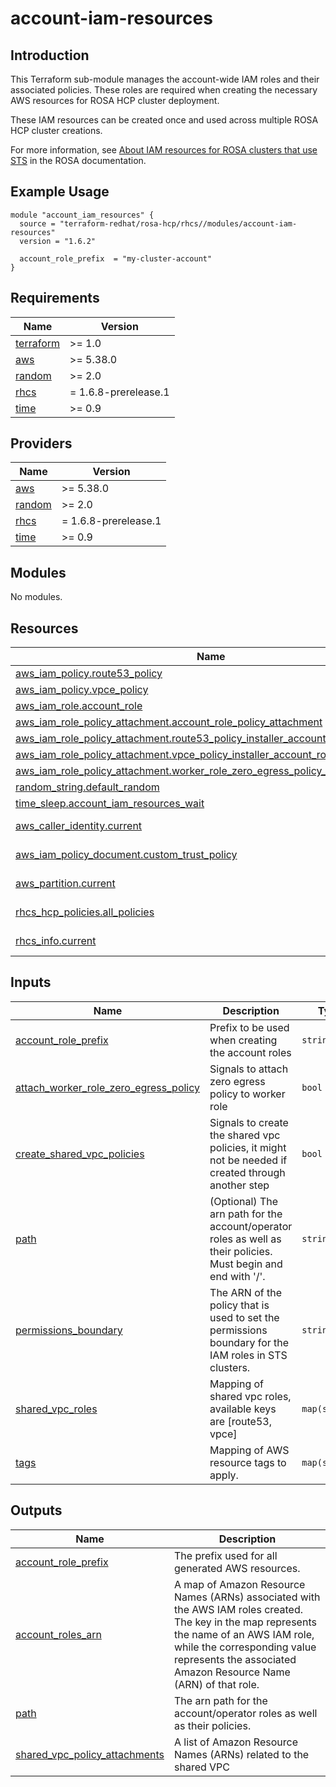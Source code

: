 # account-iam-resources

## Introduction

This Terraform sub-module manages the account-wide IAM roles and their associated policies. These roles are required when creating the necessary AWS resources for ROSA HCP cluster deployment.

These IAM resources can be created once and used across multiple ROSA HCP cluster creations.

For more information, see [About IAM resources for ROSA clusters that use STS](https://docs.openshift.com/rosa/rosa_architecture/rosa-sts-about-iam-resources.html#rosa-sts-about-iam-resources) in the ROSA documentation.

## Example Usage

```
module "account_iam_resources" {
  source = "terraform-redhat/rosa-hcp/rhcs//modules/account-iam-resources"
  version = "1.6.2"

  account_role_prefix  = "my-cluster-account"
}
```

<!-- BEGIN_AUTOMATED_TF_DOCS_BLOCK -->
## Requirements

| Name | Version |
|------|---------|
| <a name="requirement_terraform"></a> [terraform](#requirement\_terraform) | >= 1.0 |
| <a name="requirement_aws"></a> [aws](#requirement\_aws) | >= 5.38.0 |
| <a name="requirement_random"></a> [random](#requirement\_random) | >= 2.0 |
| <a name="requirement_rhcs"></a> [rhcs](#requirement\_rhcs) | = 1.6.8-prerelease.1 |
| <a name="requirement_time"></a> [time](#requirement\_time) | >= 0.9 |

## Providers

| Name | Version |
|------|---------|
| <a name="provider_aws"></a> [aws](#provider\_aws) | >= 5.38.0 |
| <a name="provider_random"></a> [random](#provider\_random) | >= 2.0 |
| <a name="provider_rhcs"></a> [rhcs](#provider\_rhcs) | = 1.6.8-prerelease.1 |
| <a name="provider_time"></a> [time](#provider\_time) | >= 0.9 |

## Modules

No modules.

## Resources

| Name | Type |
|------|------|
| [aws_iam_policy.route53_policy](https://registry.terraform.io/providers/hashicorp/aws/latest/docs/resources/iam_policy) | resource |
| [aws_iam_policy.vpce_policy](https://registry.terraform.io/providers/hashicorp/aws/latest/docs/resources/iam_policy) | resource |
| [aws_iam_role.account_role](https://registry.terraform.io/providers/hashicorp/aws/latest/docs/resources/iam_role) | resource |
| [aws_iam_role_policy_attachment.account_role_policy_attachment](https://registry.terraform.io/providers/hashicorp/aws/latest/docs/resources/iam_role_policy_attachment) | resource |
| [aws_iam_role_policy_attachment.route53_policy_installer_account_role_attachment](https://registry.terraform.io/providers/hashicorp/aws/latest/docs/resources/iam_role_policy_attachment) | resource |
| [aws_iam_role_policy_attachment.vpce_policy_installer_account_role_attachment](https://registry.terraform.io/providers/hashicorp/aws/latest/docs/resources/iam_role_policy_attachment) | resource |
| [aws_iam_role_policy_attachment.worker_role_zero_egress_policy_attachment](https://registry.terraform.io/providers/hashicorp/aws/latest/docs/resources/iam_role_policy_attachment) | resource |
| [random_string.default_random](https://registry.terraform.io/providers/hashicorp/random/latest/docs/resources/string) | resource |
| [time_sleep.account_iam_resources_wait](https://registry.terraform.io/providers/hashicorp/time/latest/docs/resources/sleep) | resource |
| [aws_caller_identity.current](https://registry.terraform.io/providers/hashicorp/aws/latest/docs/data-sources/caller_identity) | data source |
| [aws_iam_policy_document.custom_trust_policy](https://registry.terraform.io/providers/hashicorp/aws/latest/docs/data-sources/iam_policy_document) | data source |
| [aws_partition.current](https://registry.terraform.io/providers/hashicorp/aws/latest/docs/data-sources/partition) | data source |
| [rhcs_hcp_policies.all_policies](https://registry.terraform.io/providers/terraform-redhat/rhcs/1.6.8-prerelease.1/docs/data-sources/hcp_policies) | data source |
| [rhcs_info.current](https://registry.terraform.io/providers/terraform-redhat/rhcs/1.6.8-prerelease.1/docs/data-sources/info) | data source |

## Inputs

| Name | Description | Type | Default | Required |
|------|-------------|------|---------|:--------:|
| <a name="input_account_role_prefix"></a> [account\_role\_prefix](#input\_account\_role\_prefix) | Prefix to be used when creating the account roles | `string` | `"tf-acc"` | no |
| <a name="input_attach_worker_role_zero_egress_policy"></a> [attach\_worker\_role\_zero\_egress\_policy](#input\_attach\_worker\_role\_zero\_egress\_policy) | Signals to attach zero egress policy to worker role | `bool` | `false` | no |
| <a name="input_create_shared_vpc_policies"></a> [create\_shared\_vpc\_policies](#input\_create\_shared\_vpc\_policies) | Signals to create the shared vpc policies, it might not be needed if created through another step | `bool` | `false` | no |
| <a name="input_path"></a> [path](#input\_path) | (Optional) The arn path for the account/operator roles as well as their policies. Must begin and end with '/'. | `string` | `"/"` | no |
| <a name="input_permissions_boundary"></a> [permissions\_boundary](#input\_permissions\_boundary) | The ARN of the policy that is used to set the permissions boundary for the IAM roles in STS clusters. | `string` | `""` | no |
| <a name="input_shared_vpc_roles"></a> [shared\_vpc\_roles](#input\_shared\_vpc\_roles) | Mapping of shared vpc roles, available keys are [route53, vpce] | `map(string)` | <pre>{<br>  "route53": "",<br>  "vpce": ""<br>}</pre> | no |
| <a name="input_tags"></a> [tags](#input\_tags) | Mapping of AWS resource tags to apply. | `map(string)` | `null` | no |

## Outputs

| Name | Description |
|------|-------------|
| <a name="output_account_role_prefix"></a> [account\_role\_prefix](#output\_account\_role\_prefix) | The prefix used for all generated AWS resources. |
| <a name="output_account_roles_arn"></a> [account\_roles\_arn](#output\_account\_roles\_arn) | A map of Amazon Resource Names (ARNs) associated with the AWS IAM roles created. The key in the map represents the name of an AWS IAM role, while the corresponding value represents the associated Amazon Resource Name (ARN) of that role. |
| <a name="output_path"></a> [path](#output\_path) | The arn path for the account/operator roles as well as their policies. |
| <a name="output_shared_vpc_policy_attachments"></a> [shared\_vpc\_policy\_attachments](#output\_shared\_vpc\_policy\_attachments) | A list of Amazon Resource Names (ARNs) related to the shared VPC |
<!-- END_AUTOMATED_TF_DOCS_BLOCK -->